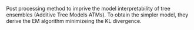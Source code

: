Post processing method to imprive the model interpretability of tree ensembles (Additive Tree Models ATMs).
To obtain the simpler model, they derive the EM algorithm minimizeing the KL divergence.

